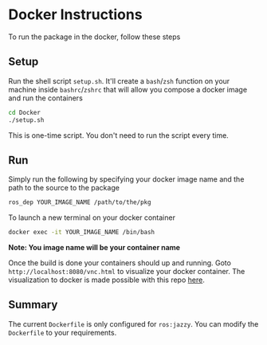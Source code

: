 # Docker Instructions

To run the package in the docker, follow these steps

## Setup

Run the shell script `setup.sh`. It'll create a `bash`/`zsh` function on your machine inside `bashrc`/`zshrc` that will allow you compose a docker image and run the containers

```bash
cd Docker
./setup.sh
```

This is one-time script. You don't need to run the script every time.

## Run

Simply run the following by specifying your docker image name and the path to the source to the package

```bash
ros_dep YOUR_IMAGE_NAME /path/to/the/pkg
```

To launch a new terminal on your docker container

```bash
docker exec -it YOUR_IMAGE_NAME /bin/bash
```

**Note: You image name will be your container name**

Once the build is done your containers should up and running. Goto `http://localhost:8080/vnc.html` to visualize your docker container. The visualization to docker is made possible with this repo [here](https://github.com/adeeb10abbas/ros2-docker-dev).

## Summary

The current `Dockerfile` is only configured for `ros:jazzy`. You can modify the `Dockerfile` to your requirements.

